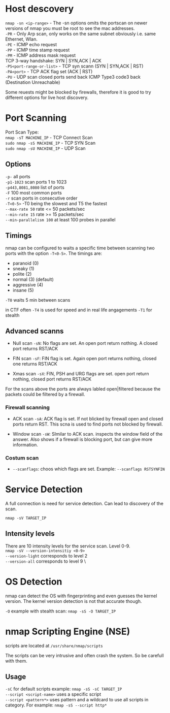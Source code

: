 # Host descovery
`nmap -sn <ip-range>` - The -sn options omits the portscan on newer versions of nmap you must be root to see the mac addresses.\
`-PR` - Only Arp scan, only works on the same subnet obviously i.e. same Ethernet, Wlan.\
`-PE` - ICMP echo request\
`-PP` - ICMP time stamp request\
`-PM` - ICMP address mask request\
TCP 3-way handshake: SYN | SYN,ACK | ACK\
`-PS<port-range-or-list>` - TCP syn scann (SYN | SYN,ACK | RST)\
`-PA<port>` - TCP ACK flag set (ACK | RST)\
`-PU` - UDP scan closed ports send back ICMP Type3 code3 back (Destination Unreachable)

Some reuests might be blocked by firewalls, therefore it is good to try different options for live host discovery.

# Port Scanning
Port Scan Type:\
`nmap -sT MACHINE_IP` - TCP Connect Scan \
`sudo nmap -sS MACHINE_IP` - TCP SYN Scan \
`sudo nmap -sU MACHINE_IP` - UDP Scan

## Options
`-p-` 					all ports\
`-p1-1023` 				scan ports 1 to 1023\
`-p443,8081,8080` list of ports\
`-F` 					100 most common ports\
`-r` 					scan ports in consecutive order\
`-T<0-5>` 				-T0 being the slowest and T5 the fastest\
`--max-rate 50` 		rate <= 50 packets/sec\
`--min-rate 15` 		rate >= 15 packets/sec\
`--min-parallelism 100` at least 100 probes in parallel

## Timings
nmap can be configured to waits a specific time between scanning two ports with the option `-T<0-5>`. The timings are:
- paranoid (0)
- sneaky (1)
- polite (2)
- normal (3) (default)
- aggressive (4)
- insane (5)

`-T0` waits 5 min between scans

in CTF often `-T4` is used for speed and in real life angagements `-T1` for stealth

## Advanced scanns
- Null scan `-sN`: No flags are set. An open port return nothing. A closed port returns RST/ACK

- FIN scan `-sF`: FIN flag is set. Again open port returns nothing, closed one returns RST/ACK

- Xmas scan `-sX`: FIN, PSH and URG flags are set. open port return nothing, closed port returns RST/ACK

For the scans above the ports are always labled open|filtered because the packets could be filtered by a firewall.

### Firewall scanning
- ACK scan `-sA`: ACK flag is set. If not blicked by firewall open and closed ports return RST. This scna is used to find ports not blocked by firewall.

- Window scan `-sW`: SImilar to ACK scan. inspects the window field of the answer. Also shows if a firewall is blocking port, but can give more information.

### Costum scan
- `--scanflags`: choos which flags are set. Example: `--scanflags RSTSYNFIN`

# Service Detection

A full connection is need for service detection. Can lead to discovery of the scan.

`nmap -sV TARGET_IP`

## Intensity levels
There are 10 intensity levels for the service scan. Level 0-9. \
`nmap -sV --version-intensitiy <0-9>` \
`--version-light` corresponds to level 2 \
`--version-all` corresponds to level 9 \

# OS Detection
nmap can detect the OS with fingerprinting and even guesses the kernel version. The kernel version detection is not that accurate though.

`-O` example with stealth scan: `nmap -sS -O TARGET_IP`

# nmap Scripting Engine (NSE)
scripts are located at `/usr/share/nmap/scripts`

The scripts can be very intrusive and often crash the system. So be carefull with them.

## Usage
`-sC` for default scripts example: `nmap -sS -sC TARGET_IP` \
`--script <script-name>` uses a specific script \
`--script <pattern*>` uses pattern and a wildcard to use all scripts in category. For example: `nmap -sS --script http*` 

